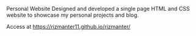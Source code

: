 Personal Website
Designed and developed a single page HTML and CSS
website to showcase my personal projects and blog.

Access at https://rizmanter11.github.io/rizmanter/
